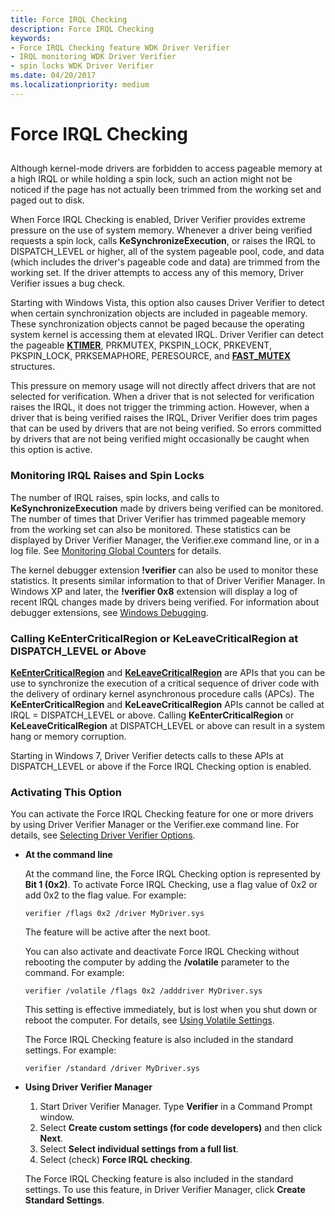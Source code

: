 ```yaml
---
title: Force IRQL Checking
description: Force IRQL Checking
keywords:
- Force IRQL Checking feature WDK Driver Verifier
- IRQL monitoring WDK Driver Verifier
- spin locks WDK Driver Verifier
ms.date: 04/20/2017
ms.localizationpriority: medium
---
```


# Force IRQL Checking


## <span id="ddk_forcing_irql_checking_tools"></span><span id="DDK_FORCING_IRQL_CHECKING_TOOLS"></span>


Although kernel-mode drivers are forbidden to access pageable memory at a high IRQL or while holding a spin lock, such an action might not be noticed if the page has not actually been trimmed from the working set and paged out to disk.

When Force IRQL Checking is enabled, Driver Verifier provides extreme pressure on the use of system memory. Whenever a driver being verified requests a spin lock, calls **KeSynchronizeExecution**, or raises the IRQL to DISPATCH\_LEVEL or higher, all of the system pageable pool, code, and data (which includes the driver's pageable code and data) are trimmed from the working set. If the driver attempts to access any of this memory, Driver Verifier issues a bug check.

Starting with Windows Vista, this option also causes Driver Verifier to detect when certain synchronization objects are included in pageable memory. These synchronization objects cannot be paged because the operating system kernel is accessing them at elevated IRQL. Driver Verifier can detect the pageable [**KTIMER**](../kernel/eprocess.md), PRKMUTEX, PKSPIN\_LOCK, PRKEVENT, PKSPIN\_LOCK, PRKSEMAPHORE, PERESOURCE, and [**FAST\_MUTEX**](../kernel/eprocess.md) structures.

This pressure on memory usage will not directly affect drivers that are not selected for verification. When a driver that is not selected for verification raises the IRQL, it does not trigger the trimming action. However, when a driver that is being verified raises the IRQL, Driver Verifier does trim pages that can be used by drivers that are not being verified. So errors committed by drivers that are not being verified might occasionally be caught when this option is active.

### <span id="monitoring_irql_raises_and_spin_locks"></span><span id="MONITORING_IRQL_RAISES_AND_SPIN_LOCKS"></span>Monitoring IRQL Raises and Spin Locks

The number of IRQL raises, spin locks, and calls to **KeSynchronizeExecution** made by drivers being verified can be monitored. The number of times that Driver Verifier has trimmed pageable memory from the working set can also be monitored. These statistics can be displayed by Driver Verifier Manager, the Verifier.exe command line, or in a log file. See [Monitoring Global Counters](monitoring-global-counters.md) for details.

The kernel debugger extension **!verifier** can also be used to monitor these statistics. It presents similar information to that of Driver Verifier Manager. In Windows XP and later, the **!verifier 0x8** extension will display a log of recent IRQL changes made by drivers being verified. For information about debugger extensions, see [Windows Debugging](../debugger/index.md).

### <span id="Calling_KeEnterCriticalRegion_or_KeLeaveCriticalRegion_at_DISPATCH_LEVEL_or_Above"></span><span id="calling_keentercriticalregion_or_keleavecriticalregion_at_dispatch_level_or_above"></span><span id="CALLING_KEENTERCRITICALREGION_OR_KELEAVECRITICALREGION_AT_DISPATCH_LEVEL_OR_ABOVE"></span>Calling KeEnterCriticalRegion or KeLeaveCriticalRegion at DISPATCH\_LEVEL or Above

[**KeEnterCriticalRegion**](/windows-hardware/drivers/ddi/ntddk/nf-ntddk-keentercriticalregion) and [**KeLeaveCriticalRegion**](/windows-hardware/drivers/ddi/ntddk/nf-ntddk-keleavecriticalregion) are APIs that you can be use to synchronize the execution of a critical sequence of driver code with the delivery of ordinary kernel asynchronous procedure calls (APCs). The **KeEnterCriticalRegion** and **KeLeaveCriticalRegion** APIs cannot be called at IRQL = DISPATCH\_LEVEL or above. Calling **KeEnterCriticalRegion** or **KeLeaveCriticalRegion** at DISPATCH\_LEVEL or above can result in a system hang or memory corruption.

Starting in Windows 7, Driver Verifier detects calls to these APIs at DISPATCH\_LEVEL or above if the Force IRQL Checking option is enabled.

### <span id="activating_this_option"></span><span id="ACTIVATING_THIS_OPTION"></span>Activating This Option

You can activate the Force IRQL Checking feature for one or more drivers by using Driver Verifier Manager or the Verifier.exe command line. For details, see [Selecting Driver Verifier Options](selecting-driver-verifier-options.md).

-   **At the command line**

    At the command line, the Force IRQL Checking option is represented by **Bit 1 (0x2)**. To activate Force IRQL Checking, use a flag value of 0x2 or add 0x2 to the flag value. For example:

    ```
    verifier /flags 0x2 /driver MyDriver.sys
    ```

    The feature will be active after the next boot.

    You can also activate and deactivate Force IRQL Checking without rebooting the computer by adding the **/volatile** parameter to the command. For example:

    ```
    verifier /volatile /flags 0x2 /adddriver MyDriver.sys
    ```

    This setting is effective immediately, but is lost when you shut down or reboot the computer. For details, see [Using Volatile Settings](using-volatile-settings.md).

    The Force IRQL Checking feature is also included in the standard settings. For example:

    ```
    verifier /standard /driver MyDriver.sys
    ```

-   **Using Driver Verifier Manager**

    1.  Start Driver Verifier Manager. Type **Verifier** in a Command Prompt window.
    2.  Select **Create custom settings (for code developers)** and then click **Next**.
    3.  Select **Select individual settings from a full list**.
    4.  Select (check) **Force IRQL checking**.

    The Force IRQL Checking feature is also included in the standard settings. To use this feature, in Driver Verifier Manager, click **Create Standard Settings**.

 

